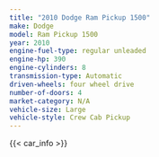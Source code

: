 ```yaml
---
title: "2010 Dodge Ram Pickup 1500"
make: Dodge
model: Ram Pickup 1500
year: 2010
engine-fuel-type: regular unleaded
engine-hp: 390
engine-cylinders: 8
transmission-type: Automatic
driven-wheels: four wheel drive
number-of-doors: 4
market-category: N/A
vehicle-size: Large
vehicle-style: Crew Cab Pickup
---
```


{{< car_info >}}
